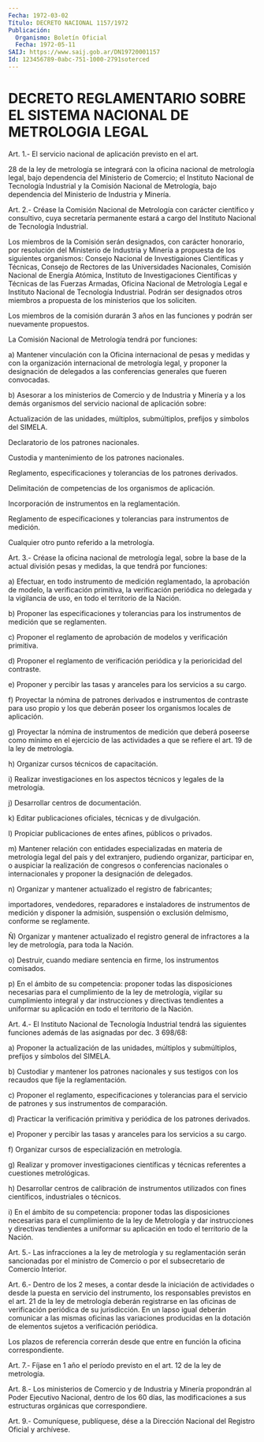 ```yaml
---
Fecha: 1972-03-02
Título: DECRETO NACIONAL 1157/1972
Publicación:
  Organismo: Boletín Oficial
  Fecha: 1972-05-11
SAIJ: https://www.saij.gob.ar/DN19720001157
Id: 123456789-0abc-751-1000-2791soterced
---
```

# DECRETO REGLAMENTARIO SOBRE EL SISTEMA NACIONAL DE METROLOGIA LEGAL

<a id="1"></a>
Art. 1.- El servicio nacional de aplicación previsto en el art.

28 de  la ley de metrología se integrará con la oficina nacional de metrología  legal,  bajo dependencia del Ministerio de Comercio; el Instituto Nacional de  Tecnología Industrial y la Comisión Nacional de  Metrología, bajo dependencia  del  Ministerio  de  Industria  y Minería.

<a id="2"></a>
Art. 2.- Créase la Comisión Nacional de Metrología con carácter científico  y consultivo, cuya secretaría permanente estará a cargo del Instituto Nacional de Tecnología Industrial.

Los  miembros   de  la  Comisión  serán  designados,  con  carácter honorario, por resolución  del  Ministerio de Industria y Minería a propuesta  de  los  siguientes  organismos:   Consejo  Nacional  de Investigaiones Científicas y Técnicas, Consejo  de  Rectores de las Universidades  Nacionales,  Comisión  Nacional de Energía  Atómica, Instituto de Investigaciones Científicas  y Técnicas de las Fuerzas Armadas, Oficina Nacional de Metrología Legal  e Instituto Nacional de Tecnología Industrial. Podrán ser designados  otros  miembros  a propuesta de los ministerios que los soliciten.

Los  miembros  de  la  comisión  durarán  3 años en las funciones y podrán ser nuevamente propuestos.

La  Comisión  Nacional  de  Metrología tendrá por  funciones:

a) Mantener vinculación con la  Oficina  internacional  de  pesas y medidas y con la organización internacional de metrología legal,  y proponer  la  designación de delegados a las conferencias generales que fueren convocadas.

b) Asesorar a los  ministerios de Comercio y de Industria y Minería y  a  los demás organismos  del  servicio  nacional  de  aplicación sobre:

Actualización  de las unidades, múltiplos, submúltiplos, prefijos y símbolos del SIMELA.

Declaratorio de los patrones nacionales.

Custodia  y  mantenimiento    de   los  patrones  nacionales.

Reglamento,  especificaciones  y  tolerancias    de   los  patrones derivados.

Delimitación de competencias de los organismos de aplicación.

Incorporación    de    instrumentos   en  la  reglamentación.

Reglamento de especificaciones y tolerancias  para  instrumentos de medición.

Cualquier otro punto referido a la metrología.

<a id="3"></a>
Art. 3.- Créase la oficina nacional de metrología legal, sobre la base  de  la  actual división pesas y medidas, la que tendrá por funciones:

a)  Efectuar, en todo  instrumento  de  medición  reglamentado,  la aprobación  de  modelo,  la verificación primitiva, la verificación periódica  no  delegada  y  la   vigilancia  de  uso,  en  todo  el territorio de la Nación.

b) Proponer las especificaciones y tolerancias para los instrumentos de medición que se reglamenten.

c) Proponer el reglamento de aprobación  de  modelos y verificación primitiva.

d)  Proponer  el  reglamento  de  verificación  periódica    y   la perioricidad del contraste.

e)  Proponer  y percibir las tasas y aranceles para los servicios a su cargo.

f) Proyectar la  nómina  de  patrones  derivados  e instrumentos de contraste para uso propio y los que deberán poseer  los  organismos locales de aplicación.

g)  Proyectar  la  nómina  de  instrumentos  de medición que deberá poseerse como mínimo en el ejercicio de las actividades  a  que  se refiere el art. 19 de la ley de metrología.

h) Organizar cursos técnicos de capacitación.

i)  Realizar  investigaciones en los aspectos técnicos y legales de la metrología.

j) Desarrollar centros de documentación.

k) Editar publicaciones  oficiales, técnicas y de divulgación.

l) Propiciar publicaciones de entes afines, públicos o privados.

m) Mantener relación con entidades  especializadas  en  materia  de metrología  legal  del  país  y del extranjero, pudiendo organizar, participar  en,  o  auspiciar  la  realización    de   congresos  o conferencias nacionales o internacionales y proponer la designación de delegados.

n)  Organizar  y  mantener  actualizado el registro de fabricantes;

importadores, vendedores, reparadores e instaladores de instrumentos  de  medición y disponer  la  admisión,  suspensión  o exclusión delmismo, conforme se reglamente.

Ñ)  Organizar  y  mantener   actualizado  el  registro  general  de infractores  a la ley de metrología,  para  toda  la  Nación.

o) Destruir, cuando  mediare  sentencia  en firme, los instrumentos comisados.

p) En el ámbito de su competencia: proponer todas las disposiciones  necesarias  para  el  cumplimiento   de  la  ley  de metrología, vigilar su cumplimiento integral y dar instrucciones  y directivas   tendientes  a  uniformar  su  aplicación  en  todo  el territorio de la Nación.

<a id="4"></a>
Art. 4.- El Instituto Nacional de Tecnología Industrial tendrá las siguientes  funciones  además  de  las  asignadas  por  dec.  3 698/68:

a)    Proponer  la  actualización  de  las  unidades,  múltiplos  y submúltiplos, prefijos y símbolos del SIMELA.

b) Custodiar  y mantener los patrones nacionales y sus testigos con los recaudos que fije la reglamentación.

c) Proponer el  reglamento,  especificaciones y tolerancias para el servicio  de  patrones  y  sus instrumentos  de  comparación.

d) Practicar la verificación  primitiva y periódica de los patrones derivados.

e) Proponer y percibir las tasas  y  aranceles para los servicios a su cargo.

f)  Organizar  cursos  de  especialización    en  metrología.

g)  Realizar  y  promover  investigaciones científicas  y  técnicas referentes a cuestiones metrológicas.

h) Desarrollar centros de calibración  de  instrumentos  utilizados con fines científicos, industriales o técnicos.

i) En el ámbito de su competencia: proponer todas las disposiciones   necesarias  para  el  cumplimiento  de  la  ley  de Metrología y dar  instrucciones y directivas tendientes a uniformar su aplicación en todo el territorio de la Nación.

<a id="5"></a>
Art.  5.-  Las  infracciones  a  la  ley  de  metrología  y su reglamentación  serán sancionadas por el ministro de Comercio o por el subsecretario de Comercio Interior.

<a id="6"></a>
Art. 6.- Dentro de los 2 meses, a contar desde la iniciación de actividades  o  desde  la  puesta  en servicio del instrumento, los responsables  previstos  en el art. 21  de  la  ley  de  metrología deberán registrarse en las  oficinas  de  verificación periódica de su jurisdicción. En un lapso igual deberán  comunicar  a las mismas oficinas  las  variaciones  producidas  en la dotación de elementos sujetos a verificación periódica.

Los plazos de referencia correrán desde que  entre  en  función  la oficina correspondiente.

<a id="7"></a>
Art.  7.- Fíjase en 1 año el período previsto en el art. 12 de la ley de metrología.

<a id="8"></a>
Art.  8.- Los ministerios de Comercio y de Industria y Minería propondrán al  Poder Ejecutivo Nacional, dentro de los 60 días, las modificaciones a  sus  estructuras  orgánicas  que  correspondiere.

<a id="9"></a>
Art. 9.- Comuníquese, publíquese, dése a la Dirección Nacional del Registro Oficial y archívese.